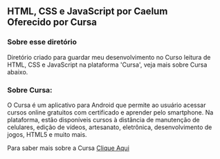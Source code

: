## HTML, CSS e JavaScript por Caelum<br>Oferecido por Cursa

### Sobre esse diretório

Diretório criado para guardar meu desenvolvimento
no Curso leitura de HTML, CSS e JavaScript na plataforma 'Cursa', veja mais sobre Cursa abaixo.

### Sobre Cursa:

O Cursa é um aplicativo para Android que permite ao usuário acessar cursos online gratuitos com certificado e aprender pelo smartphone. Na plataforma, estão disponíveis cursos à distância de manutenção de celulares, edição de vídeos, artesanato, eletrônica, desenvolvimento de jogos, HTML5 e muito mais.

Para saber mais sobre a Cursa 
<a href='https://cursa.app/pt'>Clique Aqui</a>